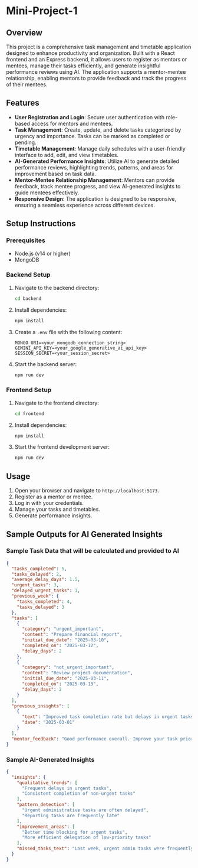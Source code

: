 # Mini-Project-1

## Overview

This project is a comprehensive task management and timetable application designed to enhance productivity and organization. Built with a React frontend and an Express backend, it allows users to register as mentors or mentees, manage their tasks efficiently, and generate insightful performance reviews using AI. The application supports a mentor-mentee relationship, enabling mentors to provide feedback and track the progress of their mentees.

## Features

- **User Registration and Login**: Secure user authentication with role-based access for mentors and mentees.
- **Task Management**: Create, update, and delete tasks categorized by urgency and importance. Tasks can be marked as completed or pending.
- **Timetable Management**: Manage daily schedules with a user-friendly interface to add, edit, and view timetables.
- **AI-Generated Performance Insights**: Utilize AI to generate detailed performance reviews, highlighting trends, patterns, and areas for improvement based on task data.
- **Mentor-Mentee Relationship Management**: Mentors can provide feedback, track mentee progress, and view AI-generated insights to guide mentees effectively.
- **Responsive Design**: The application is designed to be responsive, ensuring a seamless experience across different devices.

## Setup Instructions

### Prerequisites

- Node.js (v14 or higher)
- MongoDB

### Backend Setup

1. Navigate to the backend directory:
   ```sh
   cd backend
   ```

2. Install dependencies:
   ```sh
   npm install
   ```

3. Create a `.env` file with the following content:
   ```plaintext
   MONGO_URI=<your_mongodb_connection_string>
   GEMINI_API_KEY=<your_google_generative_ai_api_key>
   SESSION_SECRET=<your_session_secret>
   ```

4. Start the backend server:
   ```sh
   npm run dev
   ```

### Frontend Setup

1. Navigate to the frontend directory:
   ```sh
   cd frontend
   ```

2. Install dependencies:
   ```sh
   npm install
   ```

3. Start the frontend development server:
   ```sh
   npm run dev
   ```

## Usage

1. Open your browser and navigate to `http://localhost:5173`.
2. Register as a mentor or mentee.
3. Log in with your credentials.
4. Manage your tasks and timetables.
5. Generate performance insights.

## Sample Outputs for AI Generated Insights

### Sample Task Data that will be calculated and provided to AI

```json
{
  "tasks_completed": 5,
  "tasks_delayed": 2,
  "average_delay_days": 1.5,
  "urgent_tasks": 3,
  "delayed_urgent_tasks": 1,
  "previous_week": {
    "tasks_completed": 4,
    "tasks_delayed": 3
  },
  "tasks": [
    {
      "category": "urgent_important",
      "content": "Prepare financial report",
      "initial_due_date": "2025-03-10",
      "completed_on": "2025-03-12",
      "delay_days": 2
    },
    {
      "category": "not_urgent_important",
      "content": "Review project documentation",
      "initial_due_date": "2025-03-11",
      "completed_on": "2025-03-13",
      "delay_days": 2
    }
  ],
  "previous_insights": [
    {
      "text": "Improved task completion rate but delays in urgent tasks.",
      "date": "2025-03-01"
    }
  ],
  "mentor_feedback": "Good performance overall. Improve your task prioritization."
}
```

### Sample AI-Generated Insights

```json
{
  "insights": {
    "qualitative_trends": [
      "Frequent delays in urgent tasks",
      "Consistent completion of non-urgent tasks"
    ],
    "pattern_detection": [
      "Urgent administrative tasks are often delayed",
      "Reporting tasks are frequently late"
    ],
    "improvement_areas": [
      "Better time blocking for urgent tasks",
      "More efficient delegation of low-priority tasks"
    ],
    "missed_tasks_text": "Last week, urgent admin tasks were frequently delayed, indicating a need for improved prioritization."
  }
}
```

